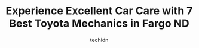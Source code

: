 ---
layout: ampstory
image: https://images.unsplash.com/photo-1576933875027-3314e0a79702?ixlib=rb-4.0.3&ixid=MnwxMjA3fDB8MHxwaG90by1wYWdlfHx8fGVufDB8fHx8&auto=format&fit=crop&w=640&h=853&q=80
author: techidn
featured: false
description: When it comes to maintaining and repairing your vehicle in Fargo ND, USA, you deserve nothing but the best. Thats why the 7 best Toyota Mechanic in the area are here to offer their expertis
title: Experience Excellent Car Care with 7 Best Toyota Mechanics in Fargo ND
cover:
   title: Experience Excellent Car Care with 7 Best Toyota Mechanics in Fargo ND
   subtitle: Rickpate
   background: https://images.unsplash.com/photo-1576933875027-3314e0a79702?ixlib=rb-4.0.3&ixid=MnwxMjA3fDB8MHxwaG90by1wYWdlfHx8fGVufDB8fHx8&auto=format&fit=crop&w=640&h=853&q=80

pages: 
 - layout: thirds
   top: <h1>#1 Fix It Forward Auto Care - 52nd Avenue South Fargo</h1>
   bottom: "<p>I called and set an appointment. Took my truck in for a coolant leak and a few other things. They got my truck in on time and sent me a text link with their findings both</p>"
   background: https://www.knot35.com/toplist/wp-content/uploads/2023/06/best-toyota-mechanic-1-in-fargo-nd-1685837573.jpeg
   backgroundblur: true
 - layout: thirds
   top: <h1>#2 Fix It Forward Auto Care - 13th Avenue West Fargo</h1>
   bottom: "<p>1224 13th Ave E, West Fargo, ND 58078, United States</p>"
   background: https://www.knot35.com/toplist/wp-content/uploads/2023/06/best-toyota-mechanic-2-in-fargo-nd-1685837573.jpeg
   cta:
      link: https://www.knot35.com/toplist/experience-excellent-car-care-with-7-best-toyota-mechanics-in-fargo-nd/
      text: Experience Excellent Car Care with 7 Best Toyota Mechanics in Fargo ND
 - layout: thirds
   top: <h1>#3 Certified Auto Repair</h1>
   bottom: "<p>3060 25th St S, Fargo, ND 58103, United States</p>"
   background: https://www.knot35.com/toplist/wp-content/uploads/2023/06/best-toyota-mechanic-3-in-fargo-nd-1685837574.jpeg
   cta:
      link: https://www.knot35.com/toplist/experience-excellent-car-care-with-7-best-toyota-mechanics-in-fargo-nd/
      text: Experience Excellent Car Care with 7 Best Toyota Mechanics in Fargo ND
 - layout: thirds
   top: <h1>#4 Matts Automotive Service Center</h1>
   bottom: "<p>1617 32nd Ave S, Fargo, ND 58103, United States</p>"
   background: https://images.unsplash.com/photo-1527067829737-402993088e6b?ixlib=rb-4.0.3&ixid=MnwxMjA3fDB8MHxwaG90by1wYWdlfHx8fGVufDB8fHx8&auto=format&fit=crop&w=640&h=853&q=80
   cta:
      link: https://www.knot35.com/toplist/experience-excellent-car-care-with-7-best-toyota-mechanics-in-fargo-nd/
      text: Experience Excellent Car Care with 7 Best Toyota Mechanics in Fargo ND
 - layout: thirds
   top: <h1>#5 Walmart Auto Care Centers</h1>
   bottom: "<p>4731 13th Ave S, Fargo, ND 58103, United States</p>"
   background: https://images.unsplash.com/photo-1534312527009-56c7016453e6?ixlib=rb-4.0.3&ixid=MnwxMjA3fDB8MHxwaG90by1wYWdlfHx8fGVufDB8fHx8&auto=format&fit=crop&w=640&h=853&q=80
   cta:
      link: https://www.knot35.com/toplist/experience-excellent-car-care-with-7-best-toyota-mechanics-in-fargo-nd/
      text: Experience Excellent Car Care with 7 Best Toyota Mechanics in Fargo ND
 - layout: thirds
   top: <h1>#6 United Automotive Tech Center</h1>
   bottom: "<p>3232 28th St SW #5122, Fargo, ND 58104, United States</p>"
   background: https://images.unsplash.com/photo-1620421680010-0766ff230392?ixlib=rb-4.0.3&ixid=MnwxMjA3fDB8MHxwaG90by1wYWdlfHx8fGVufDB8fHx8&auto=format&fit=crop&w=640&h=853&q=80
   cta:
      link: https://www.knot35.com/toplist/experience-excellent-car-care-with-7-best-toyota-mechanics-in-fargo-nd/
      text: Experience Excellent Car Care with 7 Best Toyota Mechanics in Fargo ND
 - layout: thirds
   top: <h1>#7 Adrians Autocare Center</h1>
   bottom: "<p>102 N University Dr, Fargo, ND 58102, United States</p>"
   background: https://plus.unsplash.com/premium_photo-1664640458616-3c74f8cb4589?ixlib=rb-4.0.3&ixid=MnwxMjA3fDB8MHxwaG90by1wYWdlfHx8fGVufDB8fHx8&auto=format&fit=crop&w=640&h=853&q=80
   cta:
      link: https://www.knot35.com/toplist/experience-excellent-car-care-with-7-best-toyota-mechanics-in-fargo-nd/
      text: Experience Excellent Car Care with 7 Best Toyota Mechanics in Fargo ND
 - layout: thirds
   middle: Continue reading...
   background: https://images.unsplash.com/photo-1547366785-564103df7e13?ixlib=rb-4.0.3&ixid=MnwxMjA3fDB8MHxwaG90by1wYWdlfHx8fGVufDB8fHx8&auto=format&fit=crop&w=640&h=853&q=80
   cta:
      link: https://www.knot35.com/toplist/experience-excellent-car-care-with-7-best-toyota-mechanics-in-fargo-nd/
      text: Experience Excellent Car Care with 7 Best Toyota Mechanics in Fargo ND
      
---